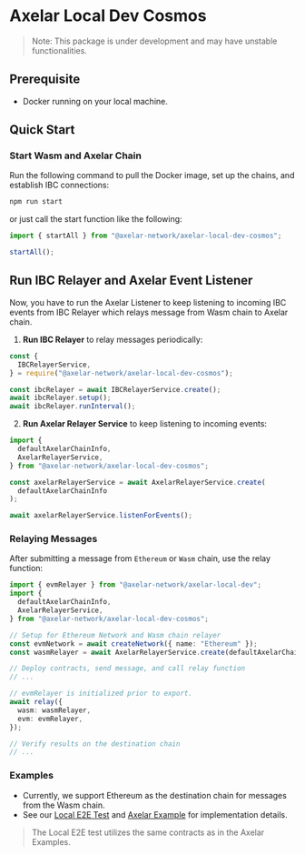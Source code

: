 # Axelar Local Dev Cosmos

> Note: This package is under development and may have unstable functionalities.

## Prerequisite

- Docker running on your local machine.

## Quick Start

### Start Wasm and Axelar Chain

Run the following command to pull the Docker image, set up the chains, and establish IBC connections:

```bash
npm run start
```

or just call the start function like the following:

```ts
import { startAll } from "@axelar-network/axelar-local-dev-cosmos";

startAll();
```

## Run IBC Relayer and Axelar Event Listener

Now, you have to run the Axelar Listener to keep listening to incoming IBC events from IBC Relayer which relays message from Wasm chain to Axelar chain.

1. **Run IBC Relayer** to relay messages periodically:

```ts
const {
  IBCRelayerService,
} = require("@axelar-network/axelar-local-dev-cosmos");

const ibcRelayer = await IBCRelayerService.create();
await ibcRelayer.setup();
await ibcRelayer.runInterval();
```

2. **Run Axelar Relayer Service** to keep listening to incoming events:

```ts
import {
  defaultAxelarChainInfo,
  AxelarRelayerService,
} from "@axelar-network/axelar-local-dev-cosmos";

const axelarRelayerService = await AxelarRelayerService.create(
  defaultAxelarChainInfo
);

await axelarRelayerService.listenForEvents();
```

### Relaying Messages

After submitting a message from `Ethereum` or `Wasm` chain, use the relay function:

```ts
import { evmRelayer } from "@axelar-network/axelar-local-dev";
import {
  defaultAxelarChainInfo,
  AxelarRelayerService,
} from "@axelar-network/axelar-local-dev-cosmos";

// Setup for Ethereum Network and Wasm chain relayer
const evmNetwork = await createNetwork({ name: "Ethereum" });
const wasmRelayer = await AxelarRelayerService.create(defaultAxelarChainInfo);

// Deploy contracts, send message, and call relay function
// ...

// evmRelayer is initialized prior to export.
await relay({
  wasm: wasmRelayer,
  evm: evmRelayer,
});

// Verify results on the destination chain
// ...
```

### Examples

- Currently, we support Ethereum as the destination chain for messages from the Wasm chain.
- See our [Local E2E Test](src/__tests__/e2e/relayer.e2e.ts) and [Axelar Example](https://github.com/axelarnetwork/axelar-examples/tree/feat/add-cosmos-examples/examples/cosmos/call-contract) for implementation details.

> The Local E2E test utilizes the same contracts as in the Axelar Examples.
